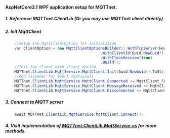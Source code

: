 #### AspNetCore3.1 WPF application setup for MQTTnet.

##### 1. Reference MQTTnet.ClientLib (Or you may use MQTTnet client directly)

##### 2. Init MqttClient
```C#
    //Setup the MqttClientOption for initialztion
    var clientOption = new MqttClientOptionsBuilder().WithTcpServer(HostTb.Text, int.Parse(PortTb.Text))
                                          .WithClientId(Guid.NewGuid().ToString())
                                          .WithCleanSession(true)
                                          .Build();
    //Init the client with client option
    MQTTnet.ClientLib.MqttService.MqttClient.Init(Guid.NewGuid().ToString(), clientOption);
    //Add listener for event (optional)
    MQTTnet.ClientLib.MqttService.MqttClient.Connected += MqttClient_Connected;
    MQTTnet.ClientLib.MqttService.MqttClient.MessageReceived += MqttClient_MessageReceived;
    MQTTnet.ClientLib.MqttService.MqttClient.Disconnected += MqttClient_Disconnected;
```

##### 3. Connect to MQTT server
```C#
    await MQTTnet.ClientLib.MqttService.MqttClient.Connect();
```

##### 4. Visit implementation of [MQTTnet.ClientLib.MqttService.cs](https://github.com/JimmyPun610/MQTTnet.Playground/blob/master/MQTTnet.ClientLib/Shared/MqttService.cs) for more methods.
